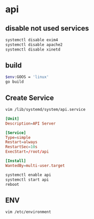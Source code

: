 # api

## disable not used services

```sh
systemctl disable exim4
systemctl disable apache2
systemctl disable xinetd
```

## build

```sh
$env:GOOS = 'linux'
go build
```

## Create Service

```sh
vim /lib/systemd/system/api.service
```

```conf
[Unit]
Description=API Server

[Service]
Type=simple
Restart=always
RestartSec=10s
ExecStart=/root/api

[Install]
WantedBy=multi-user.target
```

```sh
systemctl enable api
systemctl start api
reboot
```

## ENV

```sh
vim /etc/environment
```
